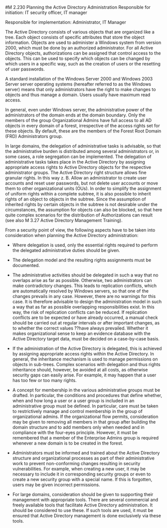 #M 2.230 Planning the Active Directory Administration
Responsible for initiation: IT security officer, IT manager

Responsible for implementation: Administrator, IT Manager

The Active Directory consists of various objects that are organized like a tree. Each object consists of specific attributes that store the object information. Objects are used to administer a Windows system from version 2000, which must be done by an authorized administrator. For all Active Directory objects, authorizations can be assigned that control access to the objects. This can be used to specify which objects can be changed by which users in a specific way, such as the creation of users or the resetting of user passwords.

A standard installation of the Windows Server 2000 and Windows 2003 Server server operating systems (hereafter referred to as the Windows server) means that only administrators have the right to make changes to objects and thus manage a domain. Users usually have maximum read access.

In general, even under Windows server, the administrative power of the administrators of the domain ends at the domain boundary. Only the members of the group Organizational Admins have full access to all AD objects in every domain of a forest, irrespective of the access rights set for these objects. By default, these are the members of the Forest Root Domain (FRD) Administrators group.

In large domains, the delegation of administrative tasks is advisable, so that the administrative burden is distributed among several administrators or, in some cases, a role segregation can be implemented. The delegation of administrative tasks takes place in the Active Directory by assigning appropriate access rights to Active Directory objects for the respective administrator groups. The Active Directory right structure allows fine granular rights. In this way z. B. Allow an administrator to create user accounts and reset user passwords, but not delete user accounts or move them to other organizational units (OUs). In order to simplify the assignment of uniform rights within a complete subtree, it is also possible to inherit rights of an object to objects in the subtree. Since the assumption of inherited rights by certain objects in the subtree is not desirable under the circumstances, the assumption for objects can also be blocked, so that here quite complex scenarios for the distribution of Authorizations can result (see also M 3.27 Active Directory Management Training).

From a security point of view, the following aspects have to be taken into consideration when planning the Active Directory administration:

* Where delegation is used, only the essential rights required to perform the delegated administrative duties should be given.


* The delegation model and the resulting rights assignments must be documented.
* The administrative activities should be delegated in such a way that no overlaps arise as far as possible. Otherwise, two administrators can make contradictory changes. This leads to replication conflicts, which are automatically resolved by Windows servers, so that one of the changes prevails in any case. However, there are no warnings for this case. It is therefore advisable to design the administration model in such a way that as far as possible overlapping responsibilities exist. In this way, the risk of replication conflicts can be reduced. If replication conflicts are to be expected or have already occurred, a manual check should be carried out at regular intervals or after important changes, as to whether the correct values ??have always prevailed. Whether it makes organizational sense to keep an evidence database with the Active Directory target data, must be decided on a case-by-case basis.


* If the administration of the Active Directory is delegated, this is achieved by assigning appropriate access rights within the Active Directory. In general, the inheritance mechanism is used to manage permissions on objects in sub-trees. Complex scenarios with delegation and thus rights inheritance should, however, be avoided at all costs, as otherwise security gaps can easily arise. For example, it may happen that a user has too few or too many rights.


* A concept for membership in the various administrative groups must be drafted. In particular, the conditions and procedures that define whether, when and how long a user or a user group is included in an administrative group must be defined. In particular, care must be taken to restrictively manage and control membership in the group of organizational admins. If the organizational flow permits, consideration may be given to removing all members in that group after building the domain structure and to add members only when needed and in compliance with the four-eyes principle. However, it must be remembered that a member of the Enterprise Admins group is required whenever a new domain is to be created in the forest.


* Administrators must be informed and trained about the Active Directory structure and organizational processes as part of their administrative work to prevent non-conforming changes resulting in security vulnerabilities. For example, when creating a new user, it may be necessary to include it in corresponding security groups or even to create a new security group with a special name. If this is forgotten, users may be given incorrect permissions.


* For large domains, consideration should be given to supporting their management with appropriate tools. There are several commercial and freely available tools that facilitate Active Directory administration. It should be considered to use these. If such tools are used, it must be ensured that Active Directory management is done exclusively via these tools.





